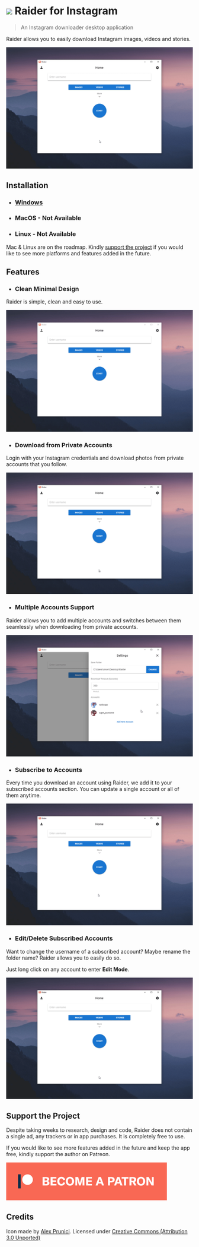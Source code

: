 # <img src="icons/icon.ico" height="30px" /> Raider for Instagram
> An Instagram downloader desktop application

Raider allows you to easily download Instagram images, videos and stories.

![Demo GIF](showcase/demo.gif)

## Installation

* ### [Windows](https://github.com/AssetKid/raider-release/releases/latest)
* ### MacOS - Not Available
* ### Linux - Not Available

Mac & Linux are on the roadmap. Kindly [support the project](#support-the-project) if you would like to see more platforms and features added in the future.

## Features

* ### Clean Minimal Design

Raider is simple, clean and easy to use.

![Main UI GIF](showcase/main_ui.gif)

* ### Download from Private Accounts

Login with your Instagram credentials and download photos from private accounts that you follow.

![Add Account GIF](showcase/add_account.gif)

* ### Multiple Accounts Support

Raider allows you to add multiple accounts and switches between them seamlessly when downloading from private accounts.

![Multi Accounts GIF](showcase/multi_accounts.gif)

* ### Subscribe to Accounts

Every time you download an account using Raider, we add it to your subscribed accounts section. You can update a single account or all of them anytime.

![Update All Accounts GIF](showcase/update_all.gif)

* ### Edit/Delete Subscribed Accounts

Want to change the username of a subscribed account? Maybe rename the folder name? Raider allows you to easily do so.

Just long click on any account to enter **Edit Mode**.

![Edit Account GIF](showcase/edit_account.gif)

## Support the Project

Despite taking weeks to research, design and code, Raider does not contain a single ad, any trackers or in app purchases. It is completely free to use.

If you would like to see more features added in the future and keep the app free, kindly support the author on Patreon.

<a href="https://www.patreon.com/assetkid" target="_blank" rel="noopener noreferrer">![Be A Patron](icons/patreon.png)</a>

## Credits

Icon made by [Alex Prunici](https://www.iconfinder.com/AlexAPR). Licensed under [Creative Commons (Attribution 3.0 Unported)](https://creativecommons.org/licenses/by/3.0/)

<!--- Wallpaper https://www.pexels.com/photo/silhouette-of-mountains-during-dawn-1809644/ --->
